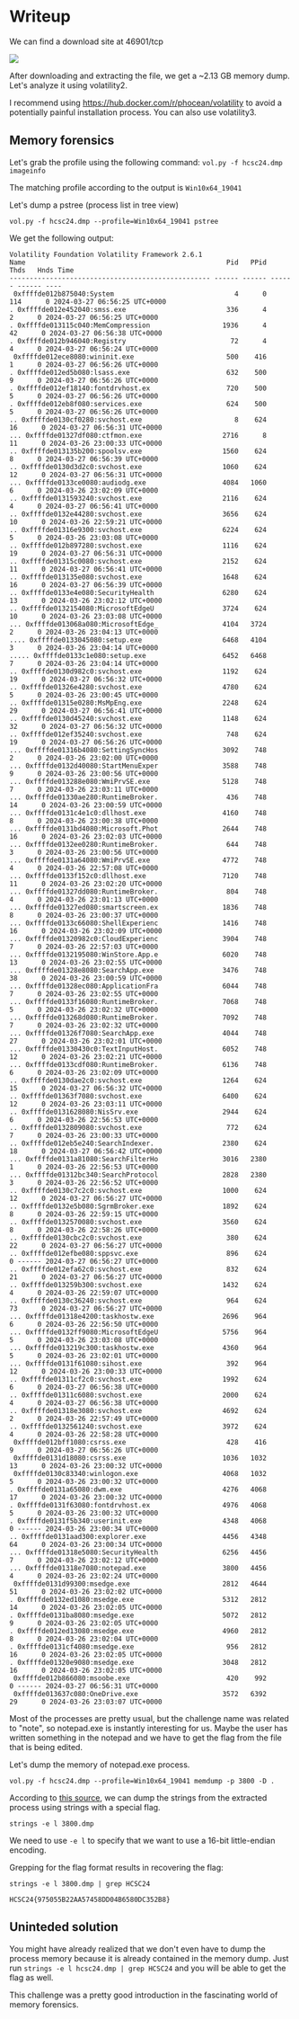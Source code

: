 # Writeup

We can find a download site at 46901/tcp

![](screenshots/web.png)

After downloading and extracting the file, we get a ~2.13 GB memory dump.
Let's analyze it using volatility2.

I recommend using https://hub.docker.com/r/phocean/volatility to avoid a potentially painful installation process. You can also use volatility3.

## Memory forensics
Let's grab the profile using the following command: `vol.py -f hcsc24.dmp imageinfo`

The matching profile according to the output is `Win10x64_19041`

Let's dump a pstree (process list in tree view)

`vol.py -f hcsc24.dmp --profile=Win10x64_19041 pstree`

We get the following output:
```
Volatility Foundation Volatility Framework 2.6.1
Name                                                  Pid   PPid   Thds   Hnds Time
-------------------------------------------------- ------ ------ ------ ------ ----
 0xffffde012b875040:System                              4      0    114      0 2024-03-27 06:56:25 UTC+0000
. 0xffffde012e452040:smss.exe                         336      4      2      0 2024-03-27 06:56:25 UTC+0000
. 0xffffde013115c040:MemCompression                  1936      4     42      0 2024-03-27 06:56:38 UTC+0000
. 0xffffde012b946040:Registry                          72      4      4      0 2024-03-27 06:56:24 UTC+0000
 0xffffde012ece8080:wininit.exe                       500    416      1      0 2024-03-27 06:56:26 UTC+0000
. 0xffffde012ed5b080:lsass.exe                        632    500      9      0 2024-03-27 06:56:26 UTC+0000
. 0xffffde012ef18140:fontdrvhost.ex                   720    500      5      0 2024-03-27 06:56:26 UTC+0000
. 0xffffde012eb8f080:services.exe                     624    500      5      0 2024-03-27 06:56:26 UTC+0000
.. 0xffffde0130cf0280:svchost.exe                       8    624     16      0 2024-03-27 06:56:31 UTC+0000
... 0xffffde01327df080:ctfmon.exe                    2716      8     11      0 2024-03-26 23:00:33 UTC+0000
.. 0xffffde013135b200:spoolsv.exe                    1560    624      8      0 2024-03-27 06:56:39 UTC+0000
.. 0xffffde0130d3d2c0:svchost.exe                    1060    624     12      0 2024-03-27 06:56:31 UTC+0000
... 0xffffde0133ce0080:audiodg.exe                   4084   1060      6      0 2024-03-26 23:02:09 UTC+0000
.. 0xffffde0131593240:svchost.exe                    2116    624      4      0 2024-03-27 06:56:41 UTC+0000
.. 0xffffde0132e44280:svchost.exe                    3656    624     10      0 2024-03-26 22:59:21 UTC+0000
.. 0xffffde01316e9300:svchost.exe                    6224    624      5      0 2024-03-26 23:03:08 UTC+0000
.. 0xffffde012b897280:svchost.exe                    1116    624     19      0 2024-03-27 06:56:31 UTC+0000
.. 0xffffde01315c0080:svchost.exe                    2152    624     11      0 2024-03-27 06:56:41 UTC+0000
.. 0xffffde013135e080:svchost.exe                    1648    624     16      0 2024-03-27 06:56:39 UTC+0000
.. 0xffffde0133e4e080:SecurityHealth                 6280    624     13      0 2024-03-26 23:02:12 UTC+0000
.. 0xffffde0132154080:MicrosoftEdgeU                 3724    624     10      0 2024-03-26 23:03:08 UTC+0000
... 0xffffde013068a080:MicrosoftEdge_                4104   3724      2      0 2024-03-26 23:04:13 UTC+0000
.... 0xffffde0133045080:setup.exe                    6468   4104      3      0 2024-03-26 23:04:14 UTC+0000
..... 0xffffde0133c1e080:setup.exe                   6452   6468      7      0 2024-03-26 23:04:14 UTC+0000
.. 0xffffde0130d982c0:svchost.exe                    1192    624     19      0 2024-03-27 06:56:32 UTC+0000
.. 0xffffde01326e4280:svchost.exe                    4780    624      5      0 2024-03-26 23:00:45 UTC+0000
.. 0xffffde01315e0280:MsMpEng.exe                    2248    624     29      0 2024-03-27 06:56:41 UTC+0000
.. 0xffffde0130d45240:svchost.exe                    1148    624     32      0 2024-03-27 06:56:32 UTC+0000
.. 0xffffde012ef35240:svchost.exe                     748    624     19      0 2024-03-27 06:56:26 UTC+0000
... 0xffffde01316b4080:SettingSyncHos                3092    748      2      0 2024-03-26 23:02:00 UTC+0000
... 0xffffde0132d40080:StartMenuExper                3588    748      9      0 2024-03-26 23:00:56 UTC+0000
... 0xffffde013288e080:WmiPrvSE.exe                  5128    748      7      0 2024-03-26 23:03:11 UTC+0000
... 0xffffde01330ae280:RuntimeBroker.                 436    748     14      0 2024-03-26 23:00:59 UTC+0000
... 0xffffde0131c4e1c0:dllhost.exe                   4160    748      8      0 2024-03-26 23:00:38 UTC+0000
... 0xffffde0131bd4080:Microsoft.Phot                2644    748     16      0 2024-03-26 23:02:03 UTC+0000
... 0xffffde0132ee0280:RuntimeBroker.                 644    748      3      0 2024-03-26 23:00:56 UTC+0000
... 0xffffde0131a64080:WmiPrvSE.exe                  4772    748      4      0 2024-03-26 22:57:08 UTC+0000
... 0xffffde0133f152c0:dllhost.exe                   7120    748     11      0 2024-03-26 23:02:20 UTC+0000
... 0xffffde01327dd080:RuntimeBroker.                 804    748      4      0 2024-03-26 23:01:13 UTC+0000
... 0xffffde01327ed080:smartscreen.ex                1836    748      8      0 2024-03-26 23:00:37 UTC+0000
... 0xffffde0133c66080:ShellExperienc                1416    748     16      0 2024-03-26 23:02:09 UTC+0000
... 0xffffde01320982c0:CloudExperienc                3904    748      7      0 2024-03-26 22:57:03 UTC+0000
... 0xffffde0132195080:WinStore.App.e                6020    748     13      0 2024-03-26 23:02:55 UTC+0000
... 0xffffde01328e8080:SearchApp.exe                 3476    748     38      0 2024-03-26 23:00:59 UTC+0000
... 0xffffde01328ec080:ApplicationFra                6044    748      7      0 2024-03-26 23:02:55 UTC+0000
... 0xffffde0133f16080:RuntimeBroker.                7068    748      5      0 2024-03-26 23:02:32 UTC+0000
... 0xffffde013268d080:RuntimeBroker.                7092    748      7      0 2024-03-26 23:02:32 UTC+0000
... 0xffffde01326f7080:SearchApp.exe                 4044    748     27      0 2024-03-26 23:02:01 UTC+0000
... 0xffffde01330430c0:TextInputHost.                6052    748     12      0 2024-03-26 23:02:21 UTC+0000
... 0xffffde0133cdf080:RuntimeBroker.                6136    748      6      0 2024-03-26 23:02:09 UTC+0000
.. 0xffffde0130dae2c0:svchost.exe                    1264    624     15      0 2024-03-27 06:56:32 UTC+0000
.. 0xffffde01363f7080:svchost.exe                    6400    624     12      0 2024-03-26 23:03:11 UTC+0000
.. 0xffffde0131628080:NisSrv.exe                     2944    624      6      0 2024-03-26 22:56:53 UTC+0000
.. 0xffffde0132809080:svchost.exe                     772    624      7      0 2024-03-26 23:00:33 UTC+0000
.. 0xffffde012eb5e240:SearchIndexer.                 2380    624     18      0 2024-03-27 06:56:42 UTC+0000
... 0xffffde0131a81080:SearchFilterHo                3016   2380      1      0 2024-03-26 22:56:53 UTC+0000
... 0xffffde01312bc340:SearchProtocol                2828   2380      3      0 2024-03-26 22:56:52 UTC+0000
.. 0xffffde0130c7c2c0:svchost.exe                    1000    624     12      0 2024-03-27 06:56:27 UTC+0000
.. 0xffffde0132e5b080:SgrmBroker.exe                 1892    624      8      0 2024-03-26 22:59:15 UTC+0000
.. 0xffffde0132570080:svchost.exe                    3560    624      8      0 2024-03-26 22:58:26 UTC+0000
.. 0xffffde0130cbc2c0:svchost.exe                     380    624     22      0 2024-03-27 06:56:27 UTC+0000
.. 0xffffde012efbe080:sppsvc.exe                      896    624      0 ------ 2024-03-27 06:56:27 UTC+0000
.. 0xffffde012efa62c0:svchost.exe                     832    624     21      0 2024-03-27 06:56:27 UTC+0000
.. 0xffffde013259b300:svchost.exe                    1432    624      4      0 2024-03-26 22:59:07 UTC+0000
.. 0xffffde0130c36240:svchost.exe                     964    624     73      0 2024-03-27 06:56:27 UTC+0000
... 0xffffde01318e4200:taskhostw.exe                 2696    964      6      0 2024-03-26 22:56:50 UTC+0000
... 0xffffde0132ff9080:MicrosoftEdgeU                5756    964      5      0 2024-03-26 23:03:08 UTC+0000
... 0xffffde013219c300:taskhostw.exe                 4360    964      5      0 2024-03-26 23:02:01 UTC+0000
... 0xffffde0131f61080:sihost.exe                     392    964     12      0 2024-03-26 23:00:33 UTC+0000
.. 0xffffde01311cf2c0:svchost.exe                    1992    624      6      0 2024-03-27 06:56:38 UTC+0000
.. 0xffffde01311c6080:svchost.exe                    2000    624      4      0 2024-03-27 06:56:38 UTC+0000
.. 0xffffde01318e3080:svchost.exe                    4692    624      2      0 2024-03-26 22:57:49 UTC+0000
.. 0xffffde0132561240:svchost.exe                    3972    624      4      0 2024-03-26 22:58:28 UTC+0000
 0xffffde012bff1080:csrss.exe                         428    416      9      0 2024-03-27 06:56:26 UTC+0000
 0xffffde0131d18080:csrss.exe                        1036   1032     13      0 2024-03-26 23:00:32 UTC+0000
 0xffffde0130c83340:winlogon.exe                     4068   1032      5      0 2024-03-26 23:00:32 UTC+0000
. 0xffffde0131a65080:dwm.exe                         4276   4068     17      0 2024-03-26 23:00:32 UTC+0000
. 0xffffde0131f63080:fontdrvhost.ex                  4976   4068      5      0 2024-03-26 23:00:32 UTC+0000
. 0xffffde0131f5b340:userinit.exe                    4348   4068      0 ------ 2024-03-26 23:00:34 UTC+0000
.. 0xffffde0131aad300:explorer.exe                   4456   4348     64      0 2024-03-26 23:00:34 UTC+0000
... 0xffffde01318e5080:SecurityHealth                6256   4456      7      0 2024-03-26 23:02:12 UTC+0000
... 0xffffde01318e7080:notepad.exe                   3800   4456      4      0 2024-03-26 23:02:24 UTC+0000
 0xffffde0131d99300:msedge.exe                       2812   4644     51      0 2024-03-26 23:02:02 UTC+0000
. 0xffffde0132ed1080:msedge.exe                      5312   2812     14      0 2024-03-26 23:02:05 UTC+0000
. 0xffffde0131ba8080:msedge.exe                      5072   2812      9      0 2024-03-26 23:02:05 UTC+0000
. 0xffffde012ed13080:msedge.exe                      4960   2812      8      0 2024-03-26 23:02:04 UTC+0000
. 0xffffde0131cf4080:msedge.exe                       956   2812     16      0 2024-03-26 23:02:05 UTC+0000
. 0xffffde01320e9080:msedge.exe                      3048   2812     16      0 2024-03-26 23:02:05 UTC+0000
 0xffffde012b866080:msoobe.exe                        420    992      0 ------ 2024-03-27 06:56:31 UTC+0000
 0xffffde013637c080:OneDrive.exe                     3572   6392     29      0 2024-03-26 23:03:07 UTC+0000
```

Most of the processes are pretty usual, but the challenge name was related to "note", so notepad.exe is instantly interesting for us.
Maybe the user has written something in the notepad and we have to get the flag from the file that is being edited.

Let's dump the memory of notepad.exe process.

`vol.py -f hcsc24.dmp --profile=Win10x64_19041 memdump -p 3800 -D .`

According to [this source](https://andreafortuna.org/2018/03/02/volatility-tips-extract-text-typed-in-a-notepad-window-from-a-windows-memory-dump/), we can dump the strings from the extracted process using strings with a special flag.

`strings -e l 3800.dmp`

We need to use `-e l` to specify that we want to use a 16-bit little-endian encoding.

Grepping for the flag format results in recovering the flag:
```
strings -e l 3800.dmp | grep HCSC24

HCSC24{975055B22AA57458DD04B6580DC352B8}
```

## Uninteded solution

You might have already realized that we don't even have to dump the process memory because it is already contained in the memory dump.
Just run `strings -e l hcsc24.dmp | grep HCSC24` and you will be able to get the flag as well.

This challenge was a pretty good introduction in the fascinating world of memory forensics.